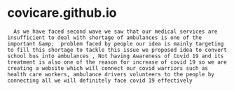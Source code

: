 # covicare.github.io
      As we have faced second wave we saw that our medical services are insufficient to deal with shortage of ambulances is one of the important &amp;  problem faced by people our idea is mainly targeting to fill this shortage to tackle this issue we proposed idea to convert school bus into ambulances , Not having Awareness of Covid 19 and its treatment is also one of the reason for increase of covid 19 so we are creating a website which will connect our covid warriors such as health care workers, ambulance drivers volunteers to the people by connecting all we will definitely face covid 19 effectively
